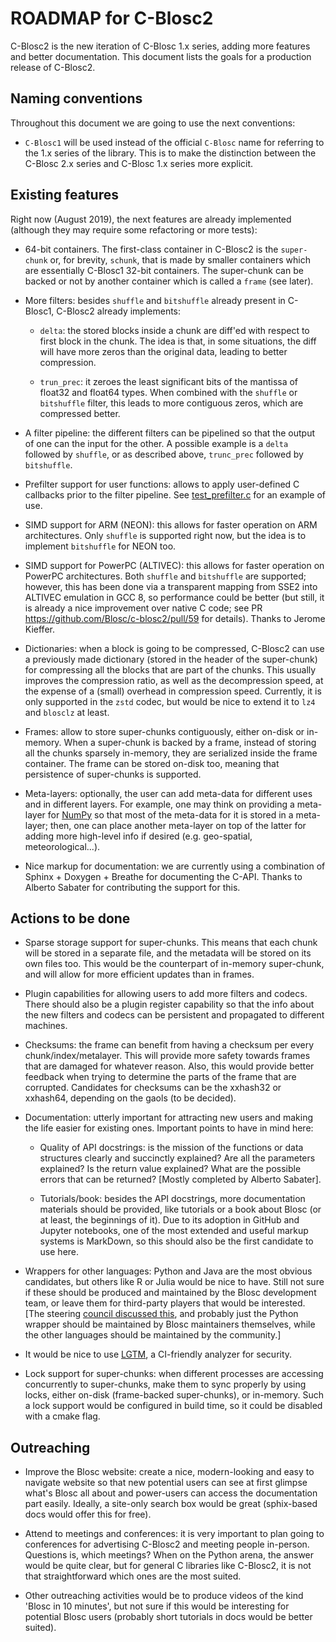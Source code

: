 ROADMAP for C-Blosc2
====================

C-Blosc2 is the new iteration of C-Blosc 1.x series, adding more features and better documentation.
This document lists the goals for a production release of C-Blosc2.

Naming conventions
------------------

Throughout this document we are going to use the next conventions:

* `C-Blosc1` will be used instead of the official `C-Blosc` name for referring to the 1.x series of the library.  This is to make the distinction between the C-Blosc 2.x series and C-Blosc 1.x series more explicit.
 

Existing features
-----------------

Right now (August 2019), the next features are already implemented (although they may require some refactoring or more tests):

* 64-bit containers.  The first-class container in C-Blosc2 is the `super-chunk` or, for brevity, `schunk`, that is made by smaller containers which are essentially C-Blosc1 32-bit containers.  The super-chunk can be backed or not by another container which is called a `frame` (see later).

* More filters: besides `shuffle` and `bitshuffle` already present in C-Blosc1, C-Blosc2 already implements:
  
  - `delta`: the stored blocks inside a chunk are diff'ed with respect to first block in the chunk.  The idea is that, in some situations, the diff will have more zeros than the original data, leading to better compression.
  
  - `trun_prec`: it zeroes the least significant bits of the mantissa of float32 and float64 types.  When combined with the `shuffle` or `bitshuffle` filter, this leads to more contiguous zeros, which are compressed better.
  
* A filter pipeline: the different filters can be pipelined so that the output of one can the input for the other.  A possible example is a `delta` followed by `shuffle`, or as described above, `trunc_prec` followed by `bitshuffle`.

* Prefilter support for user functions: allows to apply user-defined C callbacks prior to the filter pipeline.  See [test_prefilter.c](https://github.com/Blosc/c-blosc2/blob/master/tests/test_prefilter.c) for an example of use. 

* SIMD support for ARM (NEON): this allows for faster operation on ARM architectures.  Only `shuffle` is supported right now, but the idea is to implement `bitshuffle` for NEON too.

* SIMD support for PowerPC (ALTIVEC): this allows for faster operation on PowerPC architectures.  Both `shuffle`  and `bitshuffle` are supported; however, this has been done via a transparent mapping from SSE2 into ALTIVEC emulation in GCC 8, so performance could be better (but still, it is already a nice improvement over native C code; see PR https://github.com/Blosc/c-blosc2/pull/59 for details).  Thanks to Jerome Kieffer.

* Dictionaries: when a block is going to be compressed, C-Blosc2 can use a previously made dictionary (stored in the header of the super-chunk) for compressing all the blocks that are part of the chunks.  This usually improves the compression ratio, as well as the decompression speed, at the expense of a (small) overhead in compression speed.  Currently, it is only supported in the `zstd` codec, but would be nice to extend it to `lz4` and `blosclz` at least.

* Frames: allow to store super-chunks contiguously, either on-disk or in-memory.  When a super-chunk is backed by a frame, instead of storing all the chunks sparsely in-memory, they are serialized inside the frame container.  The frame can be stored on-disk too, meaning that persistence of super-chunks is supported.

* Meta-layers: optionally, the user can add meta-data for different uses and in different layers.  For example, one may think on providing a meta-layer for [NumPy](http://www.numpy.org) so that most of the meta-data for it is stored in a meta-layer; then, one can place another meta-layer on top of the latter for adding more high-level info if desired (e.g. geo-spatial, meteorological...).

* Nice markup for documentation: we are currently using a combination of Sphinx + Doxygen + Breathe for documenting the C-API.  Thanks to Alberto Sabater for contributing the support for this.


Actions to be done
------------------

* Sparse storage support for super-chunks.  This means that each chunk will be stored in a separate file, and the metadata will be stored on its own files too.  This would be the counterpart of in-memory super-chunk, and will allow for more efficient updates than in frames.

* Plugin capabilities for allowing users to add more filters and codecs.  There should also be a plugin register capability so that the info about the new filters and codecs can be persistent and propagated to different machines.

* Checksums: the frame can benefit from having a checksum per every chunk/index/metalayer.  This will provide more safety towards frames that are damaged for whatever reason.  Also, this would provide better feedback when trying to determine the parts of the frame that are corrupted.  Candidates for checksums can be the xxhash32 or xxhash64, depending on the gaols (to be decided).

* Documentation: utterly important for attracting new users and making the life easier for existing ones.  Important points to have in mind here:

  - Quality of API docstrings: is the mission of the functions or data structures clearly and succinctly explained? Are all the parameters explained?  Is the return value explained?  What are the possible errors that can be returned?  [Mostly completed by Alberto Sabater].
  
  - Tutorials/book: besides the API docstrings, more documentation materials should be provided, like tutorials or a book about Blosc (or at least, the beginnings of it).  Due to its adoption in GitHub and Jupyter notebooks, one of the most extended and useful markup systems is MarkDown, so this should also be the first candidate to use here.
  
* Wrappers for other languages: Python and Java are the most obvious candidates, but others like R or Julia would be nice to have.  Still not sure if these should be produced and maintained by the Blosc development team, or leave them for third-party players that would be interested. [The steering [council discussed this](https://github.com/Blosc/governance/blob/master/steering_council_minutes/2020-03-26.md), and probably just the Python wrapper should be maintained by Blosc maintainers themselves, while the other languages should be maintained by the community.]

* It would be nice to use [LGTM](https://lgtm.com), a CI-friendly analyzer for security.

* Lock support for super-chunks: when different processes are accessing concurrently to super-chunks, make them to sync properly by using locks, either on-disk (frame-backed super-chunks), or in-memory. Such a lock support would be configured in build time, so it could be disabled with a cmake flag.


Outreaching
-----------

* Improve the Blosc website: create a nice, modern-looking and easy to navigate website so that new potential users can see at first glimpse what's Blosc all about and power-users can access the documentation part easily.  Ideally, a site-only search box would be great (sphix-based docs would offer this for free).

* Attend to meetings and conferences: it is very important to plan going to conferences for advertising C-Blosc2 and meeting people in-person.  Questions is, which meetings?  When on the Python arena, the answer would be quite clear, but for general C libraries like C-Blosc2, it is not that straightforward which ones are the most suited.
  
* Other outreaching activities would be to produce videos of the kind 'Blosc in 10 minutes', but not sure if this would be interesting for potential Blosc users (probably short tutorials in docs would be better suited).
